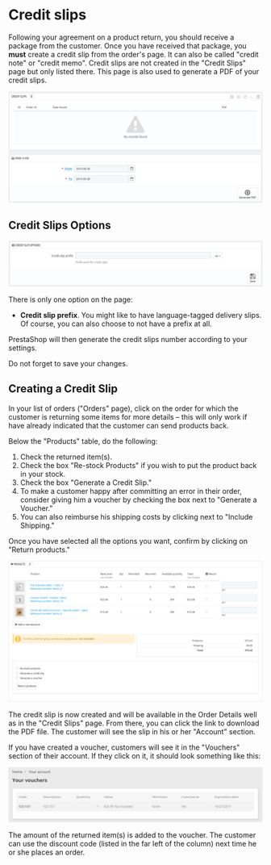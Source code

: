 # Credit slips

Following your agreement on a product return, you should receive a package from the customer. Once you have received that package, you **must** create a credit slip from the order's page. It can also be called "credit note" or "credit memo". Credit slips are not created in the "Credit Slips" page but only listed there. This page is also used to generate a PDF of your credit slips.

![](../../../.gitbook/assets/51839192.png)

## Credit Slips Options <a id="CreditSlips-CreditSlipsOptions"></a>

![](../../../.gitbook/assets/51839194.png)

There is only one option on the page:

* **Credit slip prefix**. You might like to have language-tagged delivery slips. Of course, you can also choose to not have a prefix at all.

PrestaShop will then generate the credit slips number according to your settings.

Do not forget to save your changes.

## Creating a Credit Slip <a id="CreditSlips-CreatingaCreditSlip"></a>

In your list of orders \("Orders" page\), click on the order for which the customer is returning some items for more details – this will only work if have already indicated that the customer can send products back.

Below the "Products" table, do the following:

1. Check the returned item\(s\).
2. Check the box "Re-stock Products" if you wish to put the product back in your stock.
3. Check the box "Generate a Credit Slip."
4. To make a customer happy after committing an error in their order, consider giving him a voucher by checking the box next to "Generate a Voucher."
5. You can also reimburse his shipping costs by clicking next to "Include Shipping."

Once you have selected all the options you want, confirm by clicking on "Return products."

![](../../../.gitbook/assets/57081971%20%283%29.png)

The credit slip is now created and will be available in the Order Details well as in the "Credit Slips" page. From there, you can click the link to download the PDF file. The customer will see the slip in his or her "Account" section.

If you have created a voucher, customers will see it in the "Vouchers" section of their account. If they click on it, it should look something like this:

![](../../../.gitbook/assets/51839708%20%282%29.png)

The amount of the returned item\(s\) is added to the voucher. The customer can use the discount code \(listed in the far left of the column\) next time he or she places an order.

